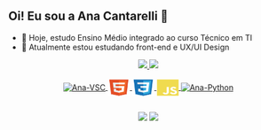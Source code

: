 ## Oi! Eu sou a Ana Cantarelli 👋

- 🔭 Hoje, estudo Ensino Médio integrado ao curso Técnico em TI
- 🌱 Atualmente estou estudando front-end e UX/UI Design

<div align="center">  
  <a href="https://github.com/anacantarellif">
  <img height="180em" src="https://github-readme-stats.vercel.app/api?username=anacantarellif&show_icons=true&theme=dark&include_all_commits=true&count_private=true"/>
  <img height="180em" src="https://github-readme-stats.vercel.app/api/top-langs/?username=anacantarellif&layout=compact&langs_count=10&theme=dark"/>
</div>
<div align="center" style="display: inline_block"><br>
  <img align="center" alt="Ana-VSC" height="30" width="40" src="https://cdn.jsdelivr.net/gh/devicons/devicon/icons/vscode/vscode-original.svg">
  <img align="center" alt="Ana-HTML" height="30" width="40" src="https://raw.githubusercontent.com/devicons/devicon/master/icons/html5/html5-original.svg">
  <img align="center" alt="Ana-CSS" height="30" width="40" src="https://raw.githubusercontent.com/devicons/devicon/master/icons/css3/css3-original.svg">
  <img align="center" alt="Ana-Js" height="30" width="40" src="https://raw.githubusercontent.com/devicons/devicon/master/icons/javascript/javascript-plain.svg">
  <img align="center" alt="Ana-Python" height="30" width="40" src="https://cdn.jsdelivr.net/gh/devicons/devicon/icons/python/python-original.svg" />
</div>
  
##
  
<div align="center">   
  <a href="www.linkedin.com/in/ana-cantarelli" target="_blank"><img src="https://img.shields.io/badge/-LinkedIn-%230077B5?style=for-the-badge&logo=linkedin&logoColor=white" target="_blank"></a> 
  <a href = "mailto:acad.acantarellif@gmail.com"><img src="https://img.shields.io/badge/-Gmail-%23333?style=for-the-badge&logo=gmail&logoColor=white" target="_blank"></a>    
</div>
